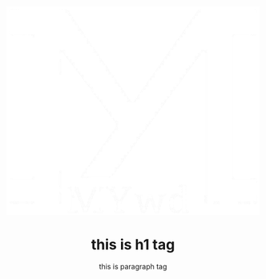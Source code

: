 
<div align='center'>
  <img src='./MYlogo.png' alt='myimage' />
  <h1>this is h1 tag</h1>
  <p>this is paragraph tag</p>
</div>
